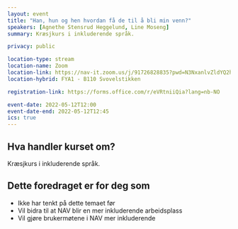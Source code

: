 ```yaml
---
layout: event
title: "Han, hun og hen hvordan få de til å bli min venn?"
speakers: [Agnethe Stensrud Heggelund, Line Moseng]
summary: Kræsjkurs i inkluderende språk.

privacy: public

location-type: stream
location-name: Zoom
location-link: https://nav-it.zoom.us/j/91726828835?pwd=N3NxanlvZldYQ2hnWE5OV1JZOGZYQT09
location-hybrid: FYA1 - B110 Svovelstikken

registration-link: https://forms.office.com/r/eVRtniiQia?lang=nb-NO

event-date: 2022-05-12T12:00
event-date-end: 2022-05-12T12:45
ics: true
---
```

## Hva handler kurset om?
Kræsjkurs i inkluderende språk.

## Dette foredraget er for deg som
- Ikke har tenkt på dette temaet før
- Vil bidra til at NAV blir en mer inkluderende arbeidsplass
- Vil gjøre brukermøtene i NAV mer inkluderende
